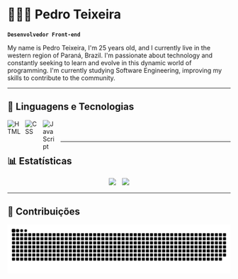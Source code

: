 # 👨🏻‍💻 Pedro Teixeira

**`Desenvolvedor Front-end`**

My name is Pedro Teixeira, I'm 25 years old, and I currently live in the western region of Paraná, Brazil. I'm passionate about technology and constantly seeking to learn and evolve in this dynamic world of programming. I'm currently studying Software Engineering, improving my skills to contribute to the community.

---

## 🤖 **Linguagens e Tecnologias**
<div>
  <img align="left" alt="HTML" title="HTML" width="30px" style="padding-right: 10px;" src="https://cdn.jsdelivr.net/gh/devicons/devicon@latest/icons/html5/html5-original.svg"/>
  <img align="left" alt="CSS" title="CSS" width="30px" style="padding-right: 10px;" src="https://cdn.jsdelivr.net/gh/devicons/devicon@latest/icons/css3/css3-original.svg"/>
  <img align="left" alt="JavaScript" title="JavaScript" width="30px" style="padding-right: 10px;" src="https://cdn.jsdelivr.net/gh/devicons/devicon@latest/icons/javascript/javascript-original.svg"/>
</div>

<br/><br/>

---

## 📊 **Estatísticas**
<div align="center">
  <img height="177" style="padding-right: 10px;" src="https://github-readme-stats.vercel.app/api?username=xpedrotx&show_icons=true&theme=tokyonight&include_all_commits=true&locale=pt-br&cache_seconds=86400"/>
  <img height="177" src="https://github-readme-stats.vercel.app/api/top-langs/?username=xpedrotx&theme=tokyonight&layout=compact&custom_title=Tecnologias&langs_count=9&cache_seconds=86400"/>
</div>

---

## 🐍 **Contribuições**
<div align="center">
  <picture>
    <source media="(prefers-color-scheme: dark)" srcset="https://raw.githubusercontent.com/xpedrotx/xpedrotx/output/github-contribution-grid-snake-dark.svg">
    <img alt="github contribution grid snake animation" src="https://raw.githubusercontent.com/xpedrotx/xpedrotx/output/github-contribution-grid-snake.svg">
  </picture>
</div>
